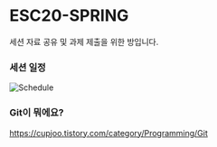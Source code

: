 # ESC20-SPRING

세션 자료 공유 및 과제 제출을 위한 방입니다.

### 세션 일정
![Schedule](https://github.com/YonseiESC/ESC20-SPRING/blob/master/%EC%84%B8%EC%85%98%20%EC%86%8C%EA%B0%9C/%EC%8A%AC%EB%9D%BC%EC%9D%B4%EB%93%9C5.JPG)

### Git이 뭐에요?
https://cupjoo.tistory.com/category/Programming/Git